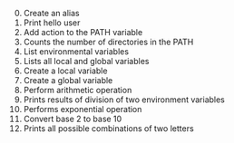 0. Create an alias
1. Print hello user
2. Add action to the PATH variable
3. Counts the number of directories in the PATH
4. List environmental variables
5. Lists all local and global variables
6. Create a local variable
7. Create a global variable
8. Perform arithmetic operation
9. Prints results of division of two environment variables
10. Performs exponential operation
11. Convert base 2 to base 10
12. Prints all possible combinations of two letters
